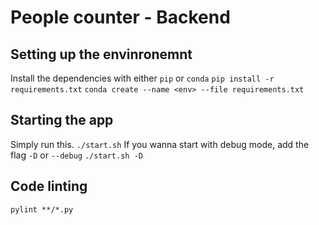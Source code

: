 # People counter - Backend

## Setting up the envinronemnt
Install the dependencies with either `pip` or `conda`
```pip install -r requirements.txt```
```conda create --name <env> --file requirements.txt```

## Starting the app
Simply run this.
```./start.sh```
If you wanna start with debug mode, add the flag `-D` or `--debug`
```./start.sh -D```

## Code linting
```pylint **/*.py```